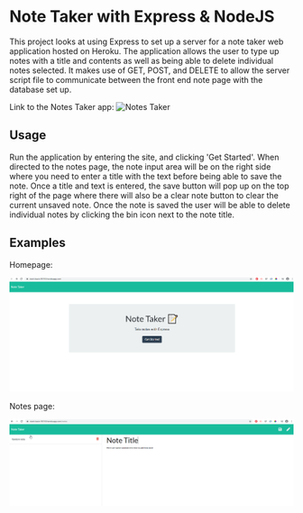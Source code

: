 # Note Taker with Express & NodeJS

This project looks at using Express to set up a server for a note taker web application hosted on Heroku. The application allows the user to type up notes with a title and contents as well as being able to delete individual notes selected. It makes use of GET, POST, and DELETE to allow the server script file to communicate between the front end note page with the database set up.

Link to the Notes Taker app: ![Notes Taker](https://stark-basin-90150.herokuapp.com/)

## Usage

Run the application by entering the site, and clicking 'Get Started'. When directed to the notes page, the note input area will be on the right side where you need to enter a title with the text before being able to save the note. Once a title and text is entered, the save button will pop up on the top right of the page where there will also be a clear note button to clear the current unsaved note. Once the note is saved the user will be able to delete individual notes by clicking the bin icon next to the note title.

## Examples

Homepage:

![Homepage](./src/example/Home.png)

Notes page:

![notes page](./src/example/Notes.png)
